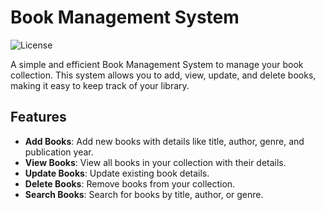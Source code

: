 # Book Management System

![License](https://img.shields.io/badge/license-MIT-blue.svg)

A simple and efficient Book Management System to manage your book collection. This system allows you to add, view, update, and delete books, making it easy to keep track of your library.

## Features

- **Add Books**: Add new books with details like title, author, genre, and publication year.
- **View Books**: View all books in your collection with their details.
- **Update Books**: Update existing book details.
- **Delete Books**: Remove books from your collection.
- **Search Books**: Search for books by title, author, or genre.

